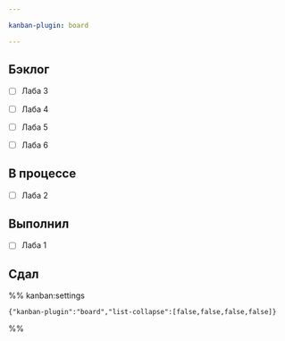 ```yaml
---

kanban-plugin: board

---
```


## Бэклог

- [ ] Лаба 3
- [ ] Лаба 4
- [ ] Лаба 5
- [ ] Лаба 6


## В процессе

- [ ] Лаба 2


## Выполнил

- [ ] Лаба 1


## Сдал





%% kanban:settings
```
{"kanban-plugin":"board","list-collapse":[false,false,false,false]}
```
%%